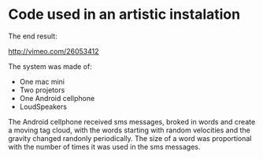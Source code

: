 Code used in an artistic instalation
=============================
The end result:

http://vimeo.com/26053412

The system was made of:

 * One mac mini
 * Two projetors
 * One Android cellphone
 * LoudSpeakers

The Android cellphone received sms messages, broked in words 
and create a moving tag cloud, with the words starting with 
random velocities and the gravity changed randonly periodically. 
The size of a word was proportional with the number of times 
it was used in the sms messages.


